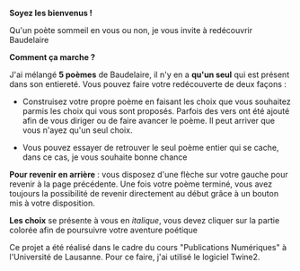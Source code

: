**Soyez les bienvenus !**

Qu'un poète sommeil en vous ou non, je vous invite à redécouvrir Baudelaire

**Comment ça marche ?**

J'ai mélangé **5 poèmes** de Baudelaire, il n'y en a **qu'un seul** qui est présent dans son entiereté. Vous pouvez faire votre redécouverte de deux façons :

- Construisez votre propre poème en faisant les choix que vous souhaitez parmis les choix qui vous sont proposés. Parfois des vers ont été ajouté afin de vous diriger ou de faire avancer le poème. Il peut arriver que vous n'ayez qu'un seul choix.

- Vous pouvez essayer de retrouver le seul poème entier qui se cache, dans ce cas, je vous souhaite bonne chance

**Pour revenir en arrière** : vous disposez d'une flèche sur votre gauche pour revenir à la page précédente. Une fois votre poème terminé, vous avez toujours la possibilité de revenir directement au début grâce à un bouton mis à votre disposition. 

**Les choix** se présente à vous en *italique*, vous devez cliquer sur la partie <span id='explication'>colorée</span> afin de poursuivre votre aventure poétique


Ce projet a été réalisé dans le cadre du cours "Publications Numériques" à l'Université de Lausanne. Pour ce faire, j'ai utilisé le logiciel Twine2. 
